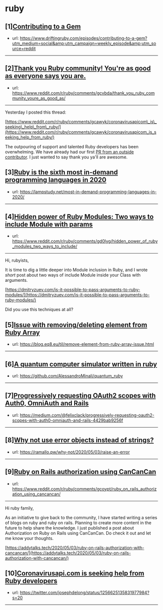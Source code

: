# ruby
## [1][Contributing to a Gem](https://www.reddit.com/r/ruby/comments/gdadw8/contributing_to_a_gem/)
- url: https://www.driftingruby.com/episodes/contributing-to-a-gem?utm_medium=social&amp;utm_campaign=weekly_episode&amp;utm_source=reddit
---

## [2][Thank you Ruby community! You're as good as everyone says you are.](https://www.reddit.com/r/ruby/comments/gcvbda/thank_you_ruby_community_youre_as_good_as/)
- url: https://www.reddit.com/r/ruby/comments/gcvbda/thank_you_ruby_community_youre_as_good_as/
---
Yesterday I posted this thread:

[https://www.reddit.com/r/ruby/comments/gcawyk/coronavirusapicom\_is\_seeking\_help\_from\_ruby/](https://www.reddit.com/r/ruby/comments/gcawyk/coronavirusapicom_is_seeking_help_from_ruby/)  


The outpouring of support and talented Ruby developers has been overwhelming. We have already had our first [PR from an outside contributor](https://github.com/coronavirusapi/crawl-and-parse/pull/21). I just wanted to say thank you ya'll are awesome.
## [3][Ruby is the sixth most in-demand programming languages in 2020](https://www.reddit.com/r/ruby/comments/gcxrhb/ruby_is_the_sixth_most_indemand_programming/)
- url: https://lampstudy.net/most-in-demand-programming-languages-in-2020/
---

## [4][Hidden power of Ruby Modules: Two ways to include Module with params](https://www.reddit.com/r/ruby/comments/gd0lyg/hidden_power_of_ruby_modules_two_ways_to_include/)
- url: https://www.reddit.com/r/ruby/comments/gd0lyg/hidden_power_of_ruby_modules_two_ways_to_include/
---
Hi, rubyists,

It is time to dig a little deeper into Module inclusion in Ruby, and I wrote *short* post about two ways of include Module inside your Class with arguments.

[https://dmitryzuev.com/is-it-possible-to-pass-arguments-to-ruby-modules/](https://dmitryzuev.com/is-it-possible-to-pass-arguments-to-ruby-modules/)

Did you use this techniques at all?
## [5][Issue with removing/deleting element from Ruby Array](https://www.reddit.com/r/ruby/comments/gdagcf/issue_with_removingdeleting_element_from_ruby/)
- url: https://blog.eq8.eu/til/remove-element-from-ruby-array-issue.html
---

## [6][A quantum computer simulator written in ruby](https://www.reddit.com/r/ruby/comments/gcyaf3/a_quantum_computer_simulator_written_in_ruby/)
- url: https://github.com/AlessandroMinali/quantum_ruby
---

## [7][Progressively requesting OAuth2 scopes with Auth0, OmniAuth and Rails](https://www.reddit.com/r/ruby/comments/gd05s5/progressively_requesting_oauth2_scopes_with_auth0/)
- url: https://medium.com/@felixclack/progressively-requesting-oauth2-scopes-with-auth0-omniauth-and-rails-4429bab9256f
---

## [8][Why not use error objects instead of strings?](https://www.reddit.com/r/ruby/comments/gczl9v/why_not_use_error_objects_instead_of_strings/)
- url: https://ramallo.pw/why-not/2020/05/03/raise-an-error
---

## [9][Ruby on Rails authorization using CanCanCan](https://www.reddit.com/r/ruby/comments/gcoypt/ruby_on_rails_authorization_using_cancancan/)
- url: https://www.reddit.com/r/ruby/comments/gcoypt/ruby_on_rails_authorization_using_cancancan/
---
Hi ruby family,

As an initiative to give back to the community, I have started writing a series of blogs on ruby and ruby on rails. Planning to create more content in the future to help share the knowledge. I just published a post about Authorization on Ruby on Rails using CanCanCan. Do check it out and let me know your thoughts.

[https://addytalks.tech/2020/05/03/ruby-on-rails-authorization-with-cancancan/](https://addytalks.tech/2020/05/03/ruby-on-rails-authorization-with-cancancan/)
## [10][Coronavirusapi.com is seeking help from Ruby developers](https://www.reddit.com/r/ruby/comments/gcawyk/coronavirusapicom_is_seeking_help_from_ruby/)
- url: https://twitter.com/josephdelong/status/1256625135831977984?s=20
---


